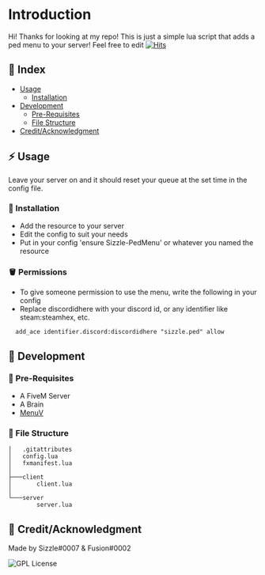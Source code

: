# Introduction
Hi! Thanks for looking at my repo! This is just a simple lua script that adds a ped menu to your server! Feel free to edit 
[![Hits](https://hits.seeyoufarm.com/api/count/incr/badge.svg?url=https%3A%2F%2Fgithub.com%2FSizzle-Z%2FSizzle-PedMenu&count_bg=%2379C83D&title_bg=%23555555&icon=&icon_color=%23E7E7E7&title=hits&edge_flat=false)](https://hits.seeyoufarm.com)
## :ledger: Index

- [Usage](#zap-usage)
  - [Installation](#electric_plug-installation)
- [Development](#wrench-development)
  - [Pre-Requisites](#notebook-pre-requisites)
  - [File Structure](#file_folder-file-structure) 
- [Credit/Acknowledgment](#star2-creditacknowledgment)

## :zap: Usage
Leave your server on and it should reset your queue at the set time in the config file.

###  :electric_plug: Installation
- Add the resource to your server
- Edit the config to suit your needs
- Put in your config 'ensure Sizzle-PedMenu' or whatever you named the resource

###  :bucket: Permissions
- To give someone permission to use the menu, write the following in your config
- Replace discordidhere with your discord id, or any identifier like steam:steamhex, etc.
```
  add_ace identifier.discord:discordidhere "sizzle.ped" allow
```


##  :wrench: Development

### :notebook: Pre-Requisites
- A FiveM Server
- A Brain
- [MenuV](https://github.com/ThymonA/menuv)




###  :file_folder: File Structure

```
│   .gitattributes
│   config.lua
│   fxmanifest.lua
│
├───client
│       client.lua
│
└───server
        server.lua
```

## :star2: Credit/Acknowledgment
Made by Sizzle#0007 & Fusion#0002

![GPL License](https://www.gnu.org/graphics/gplv3-127x51.png)
